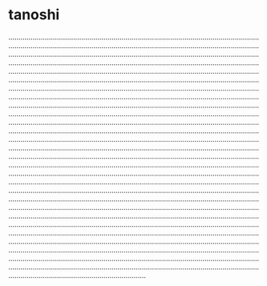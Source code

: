 # tanoshi
....................................................................................................................................................................................................................................................................................................................................................................................................................................................................................................................................................................................................................................................................................................................................................................................................................................................................................................................................................................................................................................................................................................................................................................................................................................................................................................................................................................................................................................................................................................................................................................................................................................................................................................................................................................................................................................................................................................................................................................................................................................................................................................................................................................................................................................................................................................................................................................................................................................................................................................................................................................................................................................................................................................................................................................................................................................................................................................................................................................................................................................................................................................................................................................................................................................................................................................................................................................................................................................................................................................................................................................................................................................................................................
